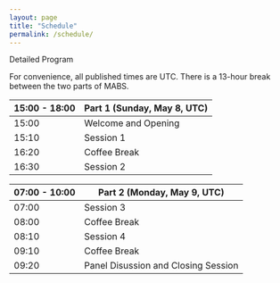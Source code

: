 ```yaml
---
layout: page
title: "Schedule"
permalink: /schedule/
---
```


Detailed Program

For convenience, all published times are UTC. There is a 13-hour break between the two parts of MABS. 

| 15:00 - 18:00 | Part 1 (Sunday, May 8, UTC) |
|-|-| 
| 15:00 | Welcome and Opening |
| 15:10 | Session 1 |
| 16:20 | Coffee Break |
| 16:30 | Session 2 |

| 07:00 - 10:00 | Part 2 (Monday, May 9, UTC) |
|-|-| 
| 07:00 | Session 3 |
| 08:00 | Coffee Break |
| 08:10 | Session 4 |
| 09:10 | Coffee Break |
| 09:20 | Panel Disussion and Closing Session |
